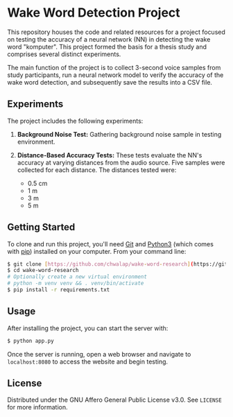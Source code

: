 # Wake Word Detection Project

This repository houses the code and related resources for a project focused on testing the accuracy of a neural network (NN) in detecting the wake word "komputer". This project formed the basis for a thesis study and comprises several distinct experiments.

The main function of the project is to collect 3-second voice samples from study participants, run a neural network model to verify the accuracy of the wake word detection, and subsequently save the results into a CSV file.

## Experiments

The project includes the following experiments:

1. **Background Noise Test:** Gathering background noise sample in testing environment.

2. **Distance-Based Accuracy Tests:** These tests evaluate the NN's accuracy at varying distances from the audio source. Five samples were collected for each distance. The distances tested were:
    - 0.5 cm
    - 1 m
    - 3 m
    - 5 m

## Getting Started

To clone and run this project, you'll need [Git](https://git-scm.com) and [Python3](https://www.python.org/downloads/) (which comes with [pip](https://pip.pypa.io/en/stable/installing/)) installed on your computer. From your command line:

```bash
$ git clone [https://github.com/chwalap/wake-word-research](https://github.com/chwalap/wake-word-research)
$ cd wake-word-research
# Optionally create a new virtual environment
# python -m venv venv && . venv/bin/activate
$ pip install -r requirements.txt
```

## Usage

After installing the project, you can start the server with:

```bash
$ python app.py
```

Once the server is running, open a web browser and navigate to `localhost:8080` to access the website and begin testing.

## License

Distributed under the GNU Affero General Public License v3.0. See `LICENSE` for more information.
